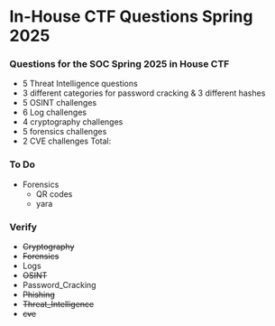 # In-House CTF Questions Spring 2025
### Questions for the SOC Spring 2025 in House CTF

- 5 Threat Intelligence questions
- 3 different categories for password cracking & 3 different hashes
- 5 OSINT challenges
- 6 Log challenges
- 4 cryptography challenges
- 5 forensics challenges
- 2 CVE challenges
Total:

### To Do 
- Forensics
  - QR codes
  - yara

### Verify 
- ~~Cryptography~~
- ~~Forensics~~
- Logs
- ~~OSINT~~
- Password_Cracking
- ~~Phishing~~
- ~~Threat_Intelligence~~
- ~~cve~~
